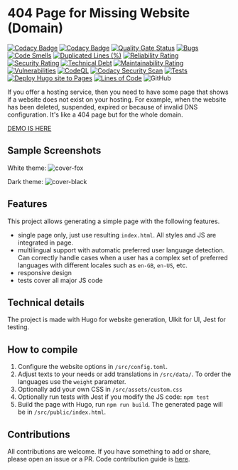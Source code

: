 # 404 Page for Missing Website (Domain)

[![Codacy Badge](https://api.codacy.com/project/badge/Grade/cca1e0cef28a470cbbc1d3c0c877ca89)](https://app.codacy.com/gh/walitoff/website-not-found?utm_source=github.com\&utm_medium=referral\&utm_content=walitoff/website-not-found\&utm_campaign=Badge_Grade)
[![Codacy Badge](https://app.codacy.com/project/badge/Coverage/823936c92937484e91f3576cb410fd1e)](https://app.codacy.com/gh/walitoff/website-not-found/dashboard?utm_source=gh\&utm_medium=referral\&utm_content=\&utm_campaign=Badge_coverage)
[![Quality Gate Status](https://sonarcloud.io/api/project_badges/measure?project=walitoff_website-not-found&metric=alert_status)](https://sonarcloud.io/summary/new_code?id=walitoff_website-not-found)
[![Bugs](https://sonarcloud.io/api/project_badges/measure?project=walitoff_website-not-found&metric=bugs)](https://sonarcloud.io/summary/new_code?id=walitoff_website-not-found)
[![Code Smells](https://sonarcloud.io/api/project_badges/measure?project=walitoff_website-not-found&metric=code_smells)](https://sonarcloud.io/summary/new_code?id=walitoff_website-not-found)
[![Duplicated Lines (%)](https://sonarcloud.io/api/project_badges/measure?project=walitoff_website-not-found&metric=duplicated_lines_density)](https://sonarcloud.io/summary/new_code?id=walitoff_website-not-found)
[![Reliability Rating](https://sonarcloud.io/api/project_badges/measure?project=walitoff_website-not-found&metric=reliability_rating)](https://sonarcloud.io/summary/new_code?id=walitoff_website-not-found)
[![Security Rating](https://sonarcloud.io/api/project_badges/measure?project=walitoff_website-not-found&metric=security_rating)](https://sonarcloud.io/summary/new_code?id=walitoff_website-not-found)
[![Technical Debt](https://sonarcloud.io/api/project_badges/measure?project=walitoff_website-not-found&metric=sqale_index)](https://sonarcloud.io/summary/new_code?id=walitoff_website-not-found)
[![Maintainability Rating](https://sonarcloud.io/api/project_badges/measure?project=walitoff_website-not-found&metric=sqale_rating)](https://sonarcloud.io/summary/new_code?id=walitoff_website-not-found)
[![Vulnerabilities](https://sonarcloud.io/api/project_badges/measure?project=walitoff_website-not-found&metric=vulnerabilities)](https://sonarcloud.io/summary/new_code?id=walitoff_website-not-found)
[![CodeQL](https://github.com/walitoff/website-not-found/actions/workflows/github-code-scanning/codeql/badge.svg)](https://github.com/walitoff/website-not-found/actions/workflows/github-code-scanning/codeql)
[![Codacy Security Scan](https://github.com/walitoff/website-not-found/actions/workflows/codacy.yml/badge.svg?branch=main)](https://github.com/walitoff/website-not-found/actions/workflows/codacy.yml)
[![Tests](https://github.com/walitoff/website-not-found/actions/workflows/tests.js.yml/badge.svg)](https://github.com/walitoff/website-not-found/actions/workflows/tests.js.yml)
[![Deploy Hugo site to Pages](https://github.com/walitoff/website-not-found/actions/workflows/hugo.yml/badge.svg)](https://github.com/walitoff/website-not-found/actions/workflows/hugo.yml)
[![Lines of Code](https://sonarcloud.io/api/project_badges/measure?project=walitoff_website-not-found&metric=ncloc)](https://sonarcloud.io/summary/new_code?id=walitoff_website-not-found)
![GitHub](https://img.shields.io/github/license/walitoff/website-not-found?color=blue)

If you offer a hosting service, then you need to have some page that
shows if a website does not exist on your hosting.
For example, when the website has been deleted, suspended, expired or because of invalid DNS configuration.
It's like a 404 page but for the whole domain.

[DEMO IS HERE](https://walitoff.github.io/website-not-found/)

## Sample Screenshots

White theme:
![cover-fox](https://user-images.githubusercontent.com/16267156/228639743-9014d738-6094-4c04-8104-42767944e810.jpg)

Dark theme:
![cover-black](https://user-images.githubusercontent.com/16267156/228639882-75735f9c-f422-4f8d-ae2e-5a92aeb2aa23.jpg)

## Features

This project allows generating a simple page with the following features.

* single page only, just use resulting `index.html`.
  All styles and JS are integrated in page.
* multilingual support with automatic preferred user language detection.
  Can correctly handle cases when a user has a complex set of preferred
  languages with different locales such as `en-GB`, `en-US`, etc.
* responsive design
* tests cover all major JS code

## Technical details

The project is made with Hugo for website generation, UIkit for UI, Jest for testing.

## How to compile

1. Configure the website options in `/src/config.toml`.
2. Adjust texts to your needs or add translations in `/src/data/`.
   To order the languages use the `weight` parameter.
3. Optionally add your own CSS in `/src/assets/custom.css`
4. Optionally run tests with Jest if you modify the JS code: `npm test`
5. Build the page with Hugo, run `npm run build`.
   The generated page will be in `/src/public/index.html`.

## Contributions

All contributions are welcome.
If you have something to add or share, please open an issue or a PR.
Code contribution guide is [here](.github/CONTRIBUTING.md).
